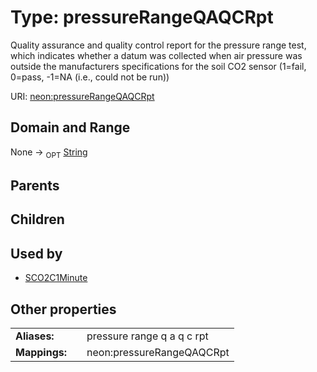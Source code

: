 
# Type: pressureRangeQAQCRpt


Quality assurance and quality control report for the pressure range test, which indicates whether a datum was collected when air pressure was outside the manufacturers specifications for the soil CO2 sensor (1=fail, 0=pass, -1=NA (i.e., could not be run))

URI: [neon:pressureRangeQAQCRpt](https://data.neonscience.org/pressureRangeQAQCRpt)


## Domain and Range

None ->  <sub>OPT</sub> [String](types/String.md)

## Parents


## Children


## Used by

 * [SCO2C1Minute](SCO2C1Minute.md)

## Other properties

|  |  |  |
| --- | --- | --- |
| **Aliases:** | | pressure range q a q c rpt |
| **Mappings:** | | neon:pressureRangeQAQCRpt |


